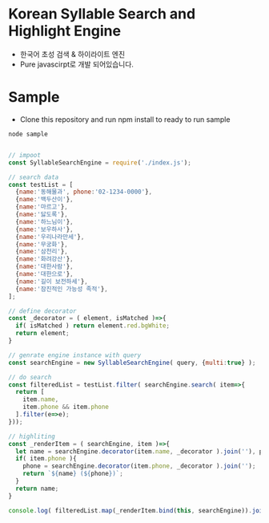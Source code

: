 # Korean Syllable Search and Highlight Engine
- 한국어 초성 검색 & 하이라이트 엔진
- Pure javascirpt로 개발 되어있습니다. 

# Sample

- Clone this repository and run npm install to ready to run sample

```shell
node sample
```

```javascript

// impoot 
const SyllableSearchEngine = require('./index.js');

// search data
const testList = [
  {name:'동해물과', phone:'02-1234-0000'},
  {name:'백두산이'},
  {name:'마르고'},
  {name:'닳도록'},
  {name:'하느님이'},
  {name:'보우하사'},
  {name:'우리나라만세'},
  {name:'무궁화'},
  {name:'삼천리'},
  {name:'화려강산'},
  {name:'대한사람'},
  {name:'대한으로'},
  {name:'길이 보전하세'},
  {name:'잠진적인 가능성 족적'},
];

// define decorator
const _decorator = ( element, isMatched )=>{
  if( isMatched ) return element.red.bgWhite;
  return element;
}

// genrate engine instance with query 
const searchEngine = new SyllableSearchEngine( query, {multi:true} );

// do search
const filteredList = testList.filter( searchEngine.search( item=>{
  return [
    item.name, 
    item.phone && item.phone
  ].filter(e=>e);
}));

// highliting
const _renderItem = ( searchEngine, item )=>{
  let name = searchEngine.decorator(item.name, _decorator ).join(''), phone;
  if( item.phone ){
    phone = searchEngine.decorator(item.phone, _decorator ).join('');
    return `${name} (${phone})`;
  }
  return name;
}

console.log( filteredList.map(_renderItem.bind(this, searchEngine)).join('\n') );
```